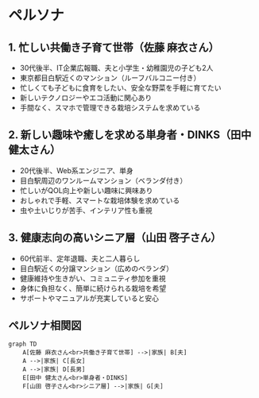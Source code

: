 # ペルソナ

## 1. 忙しい共働き子育て世帯（佐藤 麻衣さん）
- 30代後半、IT企業広報職、夫と小学生・幼稚園児の子ども2人
- 東京都目白駅近くのマンション（ルーフバルコニー付き）
- 忙しくても子どもに食育をしたい、安全な野菜を手軽に育てたい
- 新しいテクノロジーやエコ活動に関心あり
- 手間なく、スマホで管理できる栽培システムを求めている

## 2. 新しい趣味や癒しを求める単身者・DINKS（田中 健太さん）
- 20代後半、Web系エンジニア、単身
- 目白駅周辺のワンルームマンション（ベランダ付き）
- 忙しいがQOL向上や新しい趣味に興味あり
- おしゃれで手軽、スマートな栽培体験を求めている
- 虫や土いじりが苦手、インテリア性も重視

## 3. 健康志向の高いシニア層（山田 啓子さん）
- 60代前半、定年退職、夫と二人暮らし
- 目白駅近くの分譲マンション（広めのベランダ）
- 健康維持や生きがい、コミュニティ参加を重視
- 身体に負担なく、簡単に続けられる栽培を希望
- サポートやマニュアルが充実していると安心

## ペルソナ相関図

```mermaid
graph TD
    A[佐藤 麻衣さん<br>共働き子育て世帯] -->|家族| B[夫]
    A -->|家族| C[長女]
    A -->|家族| D[長男]
    E[田中 健太さん<br>単身者・DINKS]
    F[山田 啓子さん<br>シニア層] -->|家族| G[夫]
```
